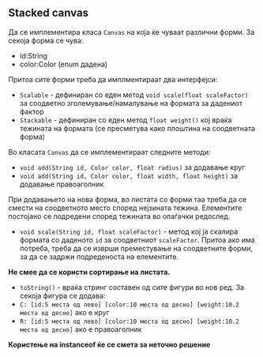 ## Stacked canvas
Да се имплементира класа `Canvas` на која ќе чуваат различни форми. За секоја форма се чува:

+ id:String
+ color:Color (enum дадена)

Притоа сите форми треба да имплментираат два интерфејси:

+ `Scalable` - дефиниран со еден метод `void scale(float scaleFactor)` за соодветно зголемување/намалување на формата за дадениот фактор
+ `Stackable` - дефиниран со еден метод `float weight()` кој враќа тежината на формата (се пресметува како плоштина на соодветната форма)

Во класата `Canvas` да се имплементираат следните методи:

+ `void add(String id, Color color, float radius)` за додавање круг
+ `void add(String id, Color color, float width, float height)` за додавање правоаголник

При додавањето на нова форма, во листата со форми таа треба да се смести на соодветното место според нејзината тежина. Елементите постојано се подредени според тежината во опаѓачки редослед.

+ `void scale(String id, float scaleFactor)` - метод кој ја скалира формата со даденото `id` за соодветниот `scaleFactor`. Притоа ако има потреба, треба да се изврши преместување на соодветните форми, за да се задржи подреденоста на елементите.

**Не смее да се користи сортирање на листата.**

+ `toString()` - враќа стринг составен од сите фигури во нов ред. За секоја фигура се додава:
 + `C: [id:5 места од лево] [color:10 места од десно] [weight:10.2 места од десно]` ако е круг
 + `R: [id:5 места од лево] [color:10 места од десно] [weight:10.2 места од десно]` ако е правоаголник

**Користење на instanceof ќе се смета за неточно решение**
